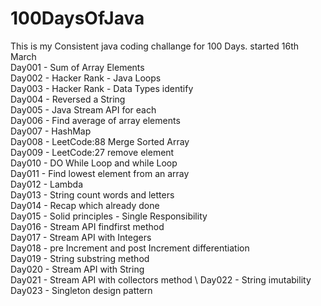 # 100DaysOfJava

This is my Consistent java coding challange for 100 Days. started 16th March \
Day001 - Sum of Array Elements \
Day002 - Hacker Rank - Java Loops \
Day003 - Hacker Rank - Data Types identify \
Day004 - Reversed a String \
Day005 - Java Stream API for each \
Day006 - Find average of array elements \
Day007 - HashMap \
Day008 - LeetCode:88 Merge Sorted Array \
Day009 - LeetCode:27 remove element \
Day010 - DO While Loop and while Loop \
Day011 - Find lowest element from an array \
Day012 - Lambda \
Day013 - String count words and letters \
Day014 - Recap which already done \
Day015 - Solid principles - Single Responsibility \
Day016 - Stream API findfirst method \
Day017 - Stream API with Integers \
Day018 - pre Increment and post Increment differentiation \
Day019 - String substring method \
Day020 - Stream API with String \
Day021 - Stream API with collectors  method \ 
Day022 - String imutability \
Day023 - Singleton design pattern
